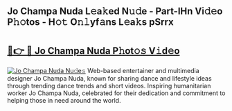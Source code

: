 ## Jo Champa Nuda L𝚎a𝚔ed N𝚞𝚍e - Part-lHn Vi𝚍𝚎o P𝚑𝚘tos - H𝚘𝚝 O𝚗𝚕yf𝚊ns L𝚎a𝚔s pSrrx

# <h2><a href="http://kfdlexk.oniu.top/?m=Jo+Champa+Nuda">🔗👉 🔴 Jo Champa Nuda P𝚑ot𝚘𝚜 V𝚒d𝚎o</a></h2>

[![Jo Champa Nuda Nu𝚍e𝚜](https://i.imgur.com/0qMVB7G.gif)](http://kfdlexk.oniu.top/?m=Jo+Champa+Nuda)
Web-based entertainer and multimedia designer Jo Champa Nuda, known for sharing dance and lifestyle ideas through trending dance trends and short videos. Inspiring humanitarian worker Jo Champa Nuda, celebrated for their dedication and commitment to helping those in need around the world.  
